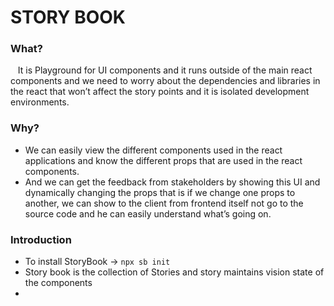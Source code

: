 # STORY BOOK
### What?
&nbsp;&nbsp; It is Playground for UI components and it runs outside of the main react components and we need to worry about the dependencies and libraries in the react that won’t affect the story points and it is isolated development environments.
### Why?
* We can easily view the different components used in the react applications and know the different props that are used in the react components.
* And we can get the feedback from stakeholders by showing this UI and dynamically changing the props that is if we change one props to another, we can show to the client from frontend itself not go to the source code and he can easily understand what’s going on.
### Introduction
* To install StoryBook -> `npx sb init`
* Story book is the collection of Stories and story maintains vision state of the components
* 

